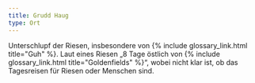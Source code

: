 ```yaml
---
title: Grudd Haug
type: Ort
---
```


Unterschlupf der Riesen, insbesondere von {% include glossary_link.html title="Guh" %}. Laut eines Riesen „8 Tage östlich von {% include glossary_link.html title="Goldenfields" %}“,
wobei nicht klar ist, ob das Tagesreisen für Riesen oder Menschen sind.
